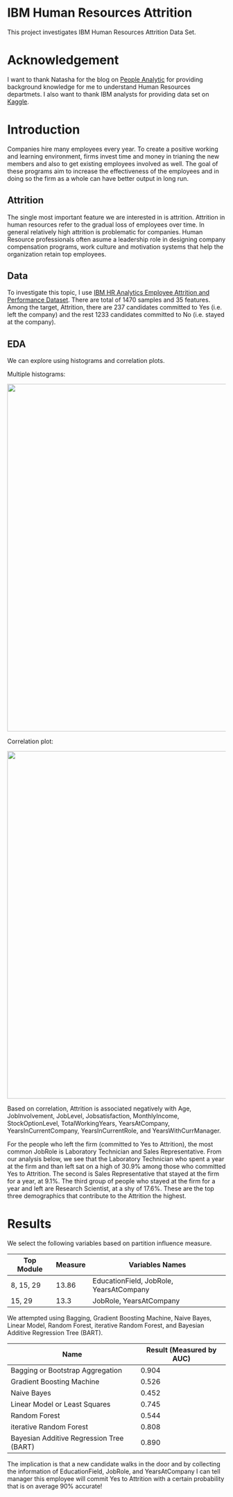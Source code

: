 # IBM Human Resources Attrition

This project investigates IBM Human Resources Attrition Data Set. 

# Acknowledgement

I want to thank Natasha for the blog on [People Analytic](https://towardsdatascience.com/people-analytics-with-attrition-predictions-12adcce9573f) for providing background knowledge for me to understand Human Resources departmets. I also want to thank IBM analysts for providing data set on [Kaggle](https://www.kaggle.com/pavansubhasht/ibm-hr-analytics-attrition-dataset/data). 

# Introduction

Companies hire many employees every year. To create a positive working and learning environment, firms invest time and money in trianing the new members and also to get existing employees involved as well. The goal of these programs aim to increase the effectiveness of the employees and in doing so the firm as a whole can have better output in long run.

## Attrition

The single most important feature we are interested in is attrition. Attrition in human resources refer to the gradual loss of employees over time. In general relatively high attrition is problematic for companies. Human Resource professionals often asume a leadership role in designing company compensation programs, work culture and motivation systems that help the organization retain top employees.

## Data

To investigate this topic, I use [IBM HR Analytics Employee Attrition and Performance Dataset](https://www.kaggle.com/pavansubhasht/ibm-hr-analytics-attrition-dataset/data). There are total of 1470 samples and 35 features. Among the target, Attrition, there are 237 candidates committed to Yes (i.e. left the company) and the rest 1233 candidates committed to No (i.e. stayed at the company).

## EDA

We can explore using histograms and correlation plots.

Multiple histograms:
<p align="center">
  <img width="800" src="https://github.com/yiqiao-yin/IBM-HR-Attrition/blob/master/figs/fig-2-multi-hist.PNG">
</p>

Correlation plot:
<p align="center">
  <img width="800" src="https://github.com/yiqiao-yin/IBM-HR-Attrition/blob/master/figs/fig-1-corrplot.PNG">
</p>

Based on correlation, Attrition is associated negatively with Age, JobInvolvement, JobLevel, Jobsatisfaction, MonthlyIncome, StockOptionLevel, TotalWorkingYears, YearsAtCompany, YearsInCurrentCompany, YearsInCurrentRole, and YearsWithCurrManager.

For the people who left the firm (committed to Yes to Attrition), the most common JobRole is Laboratory Technician and Sales Representative. From our analysis below, we see that the Laboratory Technician who spent a year at the firm and than left sat on a high of 30.9% among those who committed Yes to Attrition. The second is Sales Representative that stayed at the firm for a year, at 9.1%. The third group of people who stayed at the firm for a year and left are Research Scientist, at a shy of 17.6%. These are the top three demographics that contribute to the Attrition the highest.

# Results

We select the following variables based on partition influence measure.

| Top Module | Measure | Variables Names |
| --- | --- | --- |
| 8, 15, 29 | 13.86 | EducationField, JobRole, YearsAtCompany |
| 15, 29 | 13.3 | JobRole, YearsAtCompany |

We attempted using Bagging, Gradient Boosting Machine, Naive Bayes, Linear Model, Random Forest, iterative Random Forest, and Bayesian Additive Regression Tree (BART).

| Name | Result (Measured by AUC) |
| --- | --- |
| Bagging or Bootstrap Aggregation |	0.904 |			
| Gradient Boosting Machine |	0.526 |			
| Naive Bayes |	0.452 |	
| Linear Model or Least Squares |	0.745 |		
| Random Forest |	0.544 |		
| iterative Random Forest |	0.808 |		
| Bayesian Additive Regression Tree (BART) |	0.890 |	

The implication is that a new candidate walks in the door and by collecting the information of EducationField, JobRole, and YearsAtCompany I can tell manager this employee will commit Yes to Attrition with a certain probability that is on average 90% accurate!
